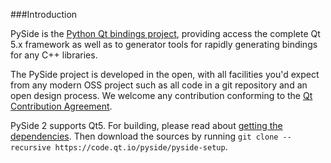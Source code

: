 
###Introduction




PySide is the [Python Qt bindings project](http://wiki.qt.io/PySide2), providing access the complete Qt 5.x framework
as well as to generator tools for rapidly generating bindings for any C++ libraries.

The PySide project is developed in the open, with all facilities you'd expect
from any modern OSS project such as all code in a git repository and an open design process. We welcome
any contribution conforming to the [Qt Contribution Agreement](https://www.qt.io/contributionagreement/).


PySide 2 supports Qt5. For building, please read about [getting the dependencies](https://github.com/PySide/pyside2/wiki/Dependencies). Then download the sources by running `git clone --recursive https://code.qt.io/pyside/pyside-setup`.

